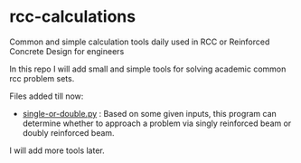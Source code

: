 # rcc-calculations
Common and simple calculation tools daily used in RCC or Reinforced Concrete Design for engineers

In this repo I will add small and simple tools for solving academic common rcc problem sets.

Files added till now:

* [single-or-double.py](./single-or-double.py) : Based on some given inputs, this program can determine whether to approach a problem via singly reinforced beam or doubly reinforced beam.

I will add more tools later.
